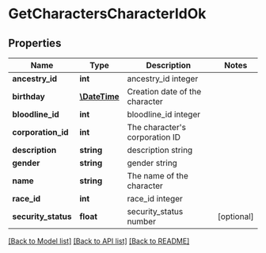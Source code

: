 # GetCharactersCharacterIdOk

## Properties
Name | Type | Description | Notes
------------ | ------------- | ------------- | -------------
**ancestry_id** | **int** | ancestry_id integer | 
**birthday** | [**\DateTime**](\DateTime.md) | Creation date of the character | 
**bloodline_id** | **int** | bloodline_id integer | 
**corporation_id** | **int** | The character&#39;s corporation ID | 
**description** | **string** | description string | 
**gender** | **string** | gender string | 
**name** | **string** | The name of the character | 
**race_id** | **int** | race_id integer | 
**security_status** | **float** | security_status number | [optional] 

[[Back to Model list]](../README.md#documentation-for-models) [[Back to API list]](../README.md#documentation-for-api-endpoints) [[Back to README]](../README.md)


